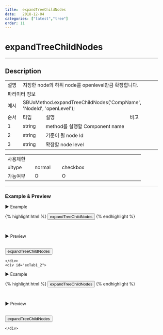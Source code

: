 ```yaml
---
title:  expandTreeChildNodes
date:   2018-12-04
categories: ["latest","tree"]
order: 11
---
```


expandTreeChildNodes
===

---

## Description

<table style="width:100%">
    <colgroup>
        <col width="10%"/>
        <col width="15%"/>
        <col width="55%"/>
        <col width="20%"/>
    </colgroup>
    <tr>
        <td class="tdTitle tdBg">설명</td>
        <td colspan="3">지정한 node의 하위 node를 openlevel만큼 확장합니다.</td>
    </tr>
    <tr>
        <td class="tdTitle tdCenter tdBg" colspan="4">파라미터 정보</td>
    </tr>
    <tr>
        <td class="tdTitle tdCenter tdBg">예시</td>
        <td colspan="3">SBUxMethod.expandTreeChildNodes('CompName', 'NodeId', 'openLevel');</td>
    </tr>
    <tr>
        <td class="tdTitle tdCenter tdBg">순서</td>
        <td class="tdTitle tdCenter tdBg">타입</td>
        <td class="tdTitle tdCenter tdBg">설명</td>
        <td class="tdTitle tdCenter tdBg">비고</td>
    </tr>
    <tr>
        <td class="tdCenter">1</td>
        <td class="tdCenter">string</td>
        <td>method를 실행할 Component name</td>
        <td></td>
    </tr>
    <tr>
        <td class="tdCenter">2</td>
        <td class="tdCenter">string</td>
        <td>기준이 될 node Id</td>
        <td></td>
    </tr>
    <tr>
        <td class="tdCenter">3</td>
        <td class="tdCenter">string</td>
        <td>확장할 node level</td>
        <td></td>
    </tr>
</table>
<table style="width:100%">
    <colgroup>
        <col width="20%"/>
        <col width="20%"/>
        <col width="20%"/>
        <col width="20%"/>
        <col width="20%"/>
    </colgroup>
    <tr>
        <td class="tdTitle tdBg tdCenter" colspan="5">사용제한</td>
    </tr>
    <tr>
        <td class="tdTitle tdBg">uitype</td>
        <td class="tdCenter">normal</td>
        <td class="tdCenter">checkbox</td>
        <td></td>
        <td></td>
    </tr>
    <tr>
        <td class="tdTitle tdBg">가능여부</td>
        <td class="tdBlue tdCenter">O</td>
        <td class="tdBlue tdCenter">O</td>
        <td></td>
        <td></td>
    </tr>
</table>

---
### Example & Preview

<sbux-tabs id="exTab1" name="exTab1" uitype="normal" title-target-id-array="exTab1_1^exTab1_2" title-text-array="normal^checkbox">
</sbux-tabs>
<div class="tab-content">
    <div id="exTab1_1">

▶ Example

{% highlight html %}
<input type="button" value="expandTreeChildNodes" onclick="SBUxMethod.expandTreeChildNodes('sbTagNm1', '2', '1');">
<sbux-tree id="sbIdx1" name="sbTagNm1" uitype="normal">
    <menu-item id="1" text="1">
        <menu-item id="1_1" text="1_1"></menu-item>
        <menu-item id="1_2" text="1_2"></menu-item>
    </menu-item>
    <menu-item id="2" text="2">
        <menu-item id="2_1" text="2_1"></menu-item>
        <menu-item id="2_2" text="2_2">
            <menu-item id="2_2_1" text="2_2_1"></menu-item>
        </menu-item>
    </menu-item>
</sbux-tree>
{% endhighlight %}

<br>

▶ Preview

<br>
<input type="button" value="expandTreeChildNodes" onclick="SBUxMethod.expandTreeChildNodes('sbTagNm1', '2', '3');">
<sbux-tree id="sbIdx1" name="sbTagNm1" uitype="normal">
    <menu-item id="1" text="1">
        <menu-item id="1_1" text="1_1"></menu-item>
        <menu-item id="1_2" text="1_2"></menu-item>
    </menu-item>
    <menu-item id="2" text="2">
        <menu-item id="2_1" text="2_1"></menu-item>
        <menu-item id="2_2" text="2_2">
            <menu-item id="2_2_1" text="2_2_1"></menu-item>
        </menu-item>
    </menu-item>
</sbux-tree>

    </div>
    <div id="exTab1_2">

▶ Example

{% highlight html %}
<input type="button" value="expandTreeChildNodes" onclick="SBUxMethod.expandTreeChildNodes('sbTagNm2', '2', '1');">
<sbux-tree id="sbIdx2" name="sbTagNm2" uitype="checkbox">
    <menu-item id="1" text="1">
        <menu-item id="1_1" text="1_1"></menu-item>
        <menu-item id="1_2" text="1_2"></menu-item>
    </menu-item>
    <menu-item id="2" text="2">
        <menu-item id="2_1" text="2_1"></menu-item>
        <menu-item id="2_2" text="2_2">
            <menu-item id="2_2_1" text="2_2_1"></menu-item>
        </menu-item>
    </menu-item>
</sbux-tree>
{% endhighlight %}

<br>

▶ Preview

<br>
<input type="button" value="expandTreeChildNodes" onclick="SBUxMethod.expandTreeChildNodes('sbTagNm2', '2', '1');">
<sbux-tree id="sbIdx2" name="sbTagNm2" uitype="checkbox">
    <menu-item id="1" text="1">
        <menu-item id="1_1" text="1_1"></menu-item>
        <menu-item id="1_2" text="1_2"></menu-item>
    </menu-item>
    <menu-item id="2" text="2">
        <menu-item id="2_1" text="2_1"></menu-item>
        <menu-item id="2_2" text="2_2">
            <menu-item id="2_2_1" text="2_2_1"></menu-item>
        </menu-item>
    </menu-item>
</sbux-tree>

    </div>
</div>